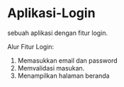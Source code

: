 # Aplikasi-Login
sebuah aplikasi dengan fitur login. 

Alur Fitur Login: 
1. Memasukkan email dan password
2. Memvalidasi masukan.
3. Menampilkan halaman beranda 
